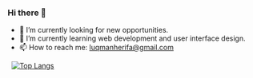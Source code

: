 ### Hi there 👋

- 🔭 I’m currently looking for new opportunities.
- 🌱 I’m currently learning web development and user interface design.
- 📫 How to reach me: luqmanherifa@gmail.com

&nbsp;&nbsp;[![Top Langs](https://github-readme-stats.vercel.app/api/top-langs/?username=luqmanherifa&layout=compact&langs_count=10&hide=blade,shell,hack)](https://github.com/luqmanherifa)
